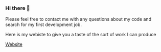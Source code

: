 ### Hi there 👋

Please feel free to contact me with any questions about my code and search for my first development job.

Here is my webiste to give you a taste of the sort of work I can produce 

[Website](https://tobydawson.netlify.app/)


<!--
**tobydawson1/tobydawson1** is a ✨ _special_ ✨ repository because its `README.md` (this file) appears on your GitHub profile.

Here are some ideas to get you started:

- 🔭 I’m currently working on ...
- 🌱 I’m currently learning ...
- 👯 I’m looking to collaborate on ...
- 🤔 I’m looking for help with ...
- 💬 Ask me about ...
- 📫 How to reach me: ...
- 😄 Pronouns: ...
- ⚡ Fun fact: ...
-->
